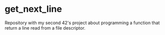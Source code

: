 # get_next_line
Repository with my second 42's project about programming a function that return a line read from a file descriptor.

